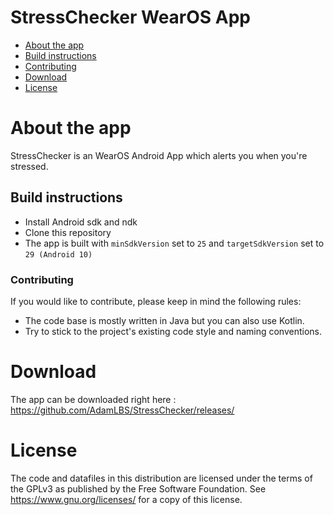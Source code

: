 # StressChecker WearOS App

* [About the app](#about-the-app)
* [Build instructions](#build-instructions)
* [Contributing](#Contributing)
* [Download](#Download)
* [License](#license)

# About the app

StressChecker is an WearOS Android App which alerts you when you're stressed.

## Build instructions

- Install Android sdk and ndk 
- Clone this repository
- The app is built with ``minSdkVersion`` set to ``25`` and ``targetSdkVersion`` set to ``29 (Android 10)``

### Contributing

If you would like to contribute, please keep in mind the following rules: 

- The code base is mostly written in Java but you can also use Kotlin.
- Try to stick to the project's existing code style and naming conventions.



 # Download
 
The app can be downloaded right here : https://github.com/AdamLBS/StressChecker/releases/

 # License 
The code and datafiles in this distribution are licensed under the terms of the GPLv3 as published by the Free Software Foundation. 
See https://www.gnu.org/licenses/ for a copy of this license.
